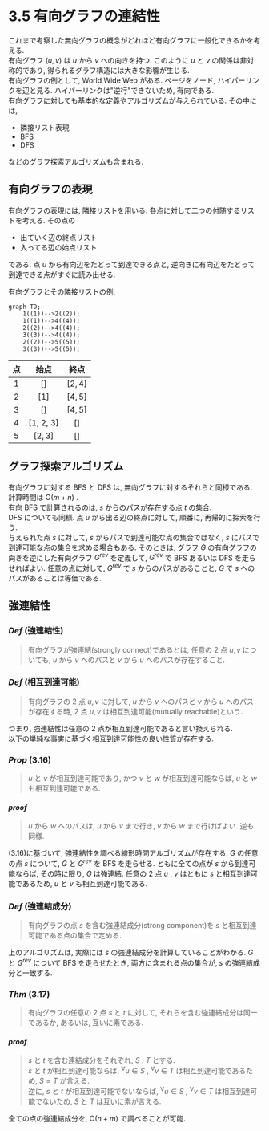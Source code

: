 # 3.5 有向グラフの連結性

これまで考察した無向グラフの概念がどれほど有向グラフに一般化できるかを考える.  
有向グラフ $(u, v)$ は $u$ から $v$ への向きを持つ. このように $u$ と $v$ の関係は非対称的であり, 得られるグラフ構造には大きな影響が生じる.  
有向グラフの例として, World Wide Web がある. ページをノード, ハイパーリンクを辺と見る. ハイパーリンクは"逆行"できないため, 有向である.  
有向グラフに対しても基本的な定義やアルゴリズムが与えられている. その中には,

- 隣接リスト表現
- BFS
- DFS

などのグラフ探索アルゴリズムも含まれる.

## 有向グラフの表現

有向グラフの表現には, 隣接リストを用いる. 各点に対して二つの付随するリストを考える. その点の

- 出ていく辺の終点リスト
- 入ってる辺の始点リスト

である. 点 $u$ から有向辺をたどって到達できる点と, 逆向きに有向辺をたどって到達できる点がすぐに読み出せる.

有向グラフとその隣接リストの例:

```mermaid
graph TD;
    1((1))-->2((2));
    1((1))-->4((4));
    2((2))-->4((4));
    3((3))-->4((4));
    2((2))-->5((5));
    3((3))-->5((5));
```

| 点  |   始点    |   終点   |
| :-: | :-------: | :------: |
|  1  |   $[]$    | $[2, 4]$ |
|  2  |   $[1]$   | $[4, 5]$ |
|  3  |   $[]$    | $[4, 5]$ |
|  4  | [1, 2, 3] |   $[]$   |
|  5  | $[2, 3]$  |   $[]$   |

## グラフ探索アルゴリズム

有向グラフに対する BFS と DFS は, 無向グラフに対するそれらと同様である. 計算時間は $\mathrm{O}(m + n)$ .  
有向 BFS で計算されるのは, $s$ からのパスが存在する点 $t$ の集合.  
DFS についても同様. 点 $u$ から出る辺の終点に対して, 順番に, 再帰的に探索を行う.  
与えられた点 $s$ に対して, $s$ からパスで到達可能な点の集合ではなく, $s$ にパスで到達可能な点の集合を求める場合もある. そのときは, グラフ $G$ の有向グラフの向きを逆にした有向グラフ $G^{rev}$ を定義して, $G^{rev}$ で BFS あるいは DFS を走らせればよい. 任意の点に対して, $G^{rev}$ で $s$ からのパスがあることと, $G$ で $s$ へのパスがあることは等価である.

## 強連結性

### _Def_ (強連結性)

> 有向グラフが強連結(strongly connect)であるとは, 任意の 2 点 $u, v$ についても, $u$ から $v$ へのパスと $v$ から $u$ へのパスが存在すること.

### _Def_ (相互到達可能)

> 有向グラフの 2 点 $u, v$ に対して, $u$ から $v$ へのパスと $v$ から $u$ へのパスが存在する時, 2 点 $u, v$ は相互到達可能(mutually reachable)という.

つまり, 強連結性は任意の 2 点が相互到達可能であると言い換えられる.  
以下の単純な事実に基づく相互到達可能性の良い性質が存在する.

### _Prop_ (3.16)

> $u$ と $v$ が相互到達可能であり, かつ $v$ と $w$ が相互到達可能ならば, $u$ と $w$ も相互到達可能である.

#### _proof_

> $u$ から $w$ へのパスは, $u$ から $v$ まで行き, $v$ から $w$ まで行けばよい. 逆も同様.

(3.16)に基づいて, 強連結性を調べる線形時間アルゴリズムが存在する. $G$ の任意の点 $s$ について, $G$ と $G^{rev}$ を BFS を走らせる. ともに全ての点が $s$ から到達可能ならば, その時に限り, $G$ は強連結. 任意の 2 点 $u$ , $v$ はともに $s$ と相互到達可能であるため, $u$ と $v$ も相互到達可能である.

### _Def_ (強連結成分)

> 有向グラフの点 $s$ を含む強連結成分(strong component)を $s$ と相互到達可能である点の集合で定める.

上のアルゴリズムは, 実際には $s$ の強連結成分を計算していることがわかる. $G$ と $G^{rev}$ について BFS を走らせたとき, 両方に含まれる点の集合が, $s$ の強連結成分と一致する.

### _Thm_ (3.17)

> 有向グラフの任意の 2 点 $s$ と $t$ に対して, それらを含む強連結成分は同一であるか, あるいは, 互いに素である.

#### _proof_

> $s$ と $t$ を含む連結成分をそれぞれ, $S$ , $T$ とする.  
> $s$ と $t$ が相互到達可能ならば, $^\forall{u} \in S$ , $^\forall{v} \in T$ は相互到達可能であるため, $S = T$ が言える.  
> 逆に, $s$ と $t$ が相互到達可能でないならば, $^\forall{u} \in S$ , $^\forall{v} \in T$ は相互到達可能でないため, $S$ と $T$ は互いに素が言える.

全ての点の強連結成分を, $\mathrm{O}(n + m)$ で調べることが可能.
